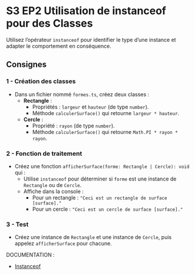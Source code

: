 # S3 EP2 Utilisation de instanceof pour des Classes

Utilisez l’opérateur `instanceof` pour identifier le type d’une instance et adapter le comportement en conséquence.

## Consignes

### 1 - Création des classes

- Dans un fichier nommé `formes.ts`, créez deux classes :
  - **Rectangle** :
    - Propriétés : `largeur` et `hauteur` (de type `number`).
    - Méthode `calculerSurface()` qui retourne `largeur * hauteur`.
  - **Cercle** :
    - Propriété : `rayon` (de type `number`).
    - Méthode `calculerSurface()` qui retourne `Math.PI * rayon * rayon`.

### 2 - Fonction de traitement

- Créez une fonction `afficherSurface(forme: Rectangle | Cercle): void` qui :
  - Utilise `instanceof` pour déterminer si `forme` est une instance de `Rectangle` ou de `Cercle`.
  - Affiche dans la console :
    - Pour un rectangle : `"Ceci est un rectangle de surface [surface]."`
    - Pour un cercle : `"Ceci est un cercle de surface [surface]."`

### 3 - Test

- Créez une instance de `Rectangle` et une instance de `Cercle`, puis appelez `afficherSurface` pour chacune.

DOCUMENTATION :

- [Instanceof](https://www.typescriptlang.org/docs/handbook/2/narrowing.html#instanceof-narrowing)
